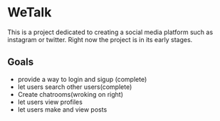 # WeTalk
This is a project dedicated to creating a social media platform such as instagram or twitter. Right now the project is in its early stages.

## Goals
- provide a way to login and sigup (complete)
- let users search other users(complete)
- Create chatrooms(wroking on right)
- let users view profiles
- let users make and view posts
